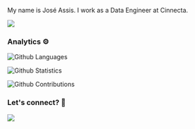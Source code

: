 
My name is José Assis. I work as a Data Engineer at Cinnecta.

![](http://estruyf-github.azurewebsites.net/api/VisitorHit?user=josejnra&repo=josejnra&countColorcountColor)

### Analytics ⚙️

![Github Languages](https://github-readme-stats.vercel.app/api/top-langs/?username=josejnra&layout=compact&count_private=true)

![Github Statistics](https://github-readme-stats.vercel.app/api/?username=josejnra&count_private=true&show_icons=true)

![Github Contributions](https://github-readme-streak-stats.herokuapp.com/?user=josejnra&hide_border=true)

### Let's connect? 🤝

<p align="left">

<a href="https://www.linkedin.com/in/jose-assis/"><img src="https://img.shields.io/badge/-LinkedIn-0077B5?style=flat&logo=Linkedin&logoColor=white"/></a>

